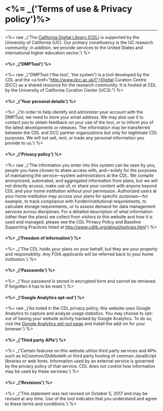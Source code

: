 <h1><%= _('Terms of use & Privacy policy')%></h1>

<hr>

<%= raw _('The <a href="http://www.cdlib.org">California Digital Library (CDL)</a> is supported by the University of California (UC). Our primary constituency is the UC research community; in addition, we provide services to the United States and international higher education sector.') %>
<br>
<h4><%= _('DMPTool') %></h4>

<%= raw _("DMPTool ('the tool', 'the system') is a tool developed by the CDL and the <a href=\"http://www.dcc.ac.uk/\">Digital Curation Centre (DCC)</a> as a shared resource for the research community. It is hosted at CDL by the University of California Curation Center (UC3).") %>
<br>

<h4><%= _('Your personal details') %></h4>

<%= _('In order to help identify and administer your account with the DMPTool, we need to store your email address. We may also use it to contact you to obtain feedback on your use of the tool, or to inform you of the latest developments or releases. The information may be transferred between the CDL and DCC partner organizations but only for legitimate CDL purposes. We will not sell, rent, or trade any personal information you provide to us.') %>
<br>

<h4><%= _('Privacy policy') %></h4>

<%= raw _('The information you enter into this system can be seen by you, people you have chosen to share access with, and—solely for the purposes of maintaining the service—system administrators at the CDL. We compile anonymized, automated, and aggregated information from plans, but we will not directly access, make use of, or share your content with anyone beyond CDL and your home institution without your permission. Authorized users at your home institution may access your plans for specific purposes—for example, to track compliance with funder/institutional requirements, to calculate storage requirements, or to assess demand for data management services across disciplines. For a detailed description of what information (other than the plans) we collect from visitors to this website and how it is used and managed, please see the CDL Privacy Policy and Baseline Supporting Practices listed at <a href="http://www.cdlib.org/about/policies.html">http://www.cdlib.org/about/policies.html</a>') %>
<br>

<h4><%= _('Freedom of Information') %></h4>

<%= _('The CDL holds your plans on your behalf, but they are your property and responsibility. Any FOIA applicants will be referred back to your home institution.') %>
<br>

<h4><%= _('Passwords') %></h4>

<%= _('Your password is stored in encrypted form and cannot be retrieved. If forgotten it has to be reset.') %>
<br>

<h4><%= _('Google Analytics opt-out') %></h4>

<%= raw _('As noted in the CDL privacy policy, this website uses Google Analytics to capture and analyze usage statistics. You may choose to opt-out of having your website activity tracked by Google Analytics. To do so, visit the <a href="https://tools.google.com/dlpage/gaoptout">Google Analytics opt-out page</a> and install the add-on for your browser.') %>
<br>

<h4><%= _('Third party APIs') %></h4>

<%= _('Certain features on this website utilize third party services and APIs such as InCommon/Shibboleth or third party hosting of common JavaScript libraries or web fonts. Information used by an external service is governed by the privacy policy of that service. CDL does not control how information may be used by these services.') %>
<br>

<h4><%= _('Revisions') %></h4>

<%= _('This statement was last revised on October 5, 2017 and may be revised at any time. Use of the tool indicates that you understand and agree to these terms and conditions.') %>
